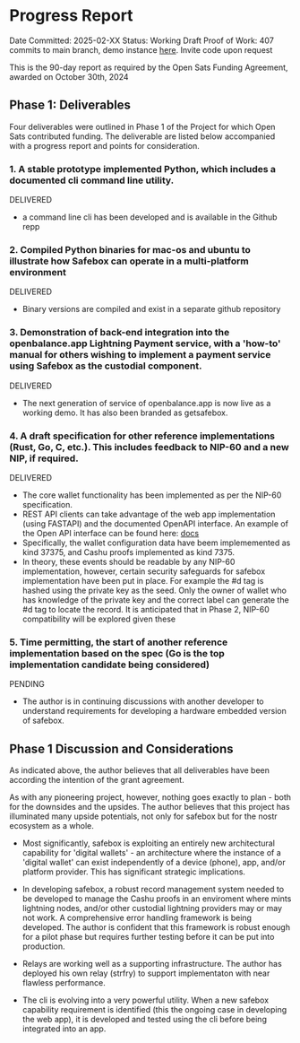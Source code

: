 # Progress Report
Date Committed: 2025-02-XX
Status: Working Draft
Proof of Work: 407 commits to main branch, demo instance [here](https://getsafebox.app). Invite code upon request

This is the 90-day report as required by the Open Sats Funding Agreement, awarded on October 30th, 2024

## Phase 1: Deliverables

Four deliverables were outlined in Phase 1 of the Project for which Open Sats contributed funding. The deliverable are listed below accompanied with a progress report and points for consideration.

### 1. A stable prototype implemented Python, which includes a documented cli command line utility.

DELIVERED

- a command line cli has been developed and is available in the Github repp

### 2. Compiled Python binaries for mac-os and ubuntu to illustrate how Safebox can operate in a multi-platform environment

DELIVERED

- Binary versions are compiled and exist in a separate github repository 

### 3. Demonstration of back-end integration into the openbalance.app Lightning Payment service, with a 'how-to' manual for others wishing to implement a payment service using Safebox as the custodial component.

DELIVERED

- The next generation of service of openbalance.app is now live as a working demo. It has also been branded as getsafebox.

### 4. A draft specification for other reference implementations (Rust, Go, C, etc.). This includes feedback to NIP-60 and a new NIP, if required.

DELIVERED

- The core wallet functionality has been implemented as per the NIP-60 specification.
- REST API clients can take advantage of the web app implementation (using FASTAPI) and the documented OpenAPI interface. An example of the Open API interface can be found here: [docs](https://getsafebox.app/docs)
- Specifically, the wallet configuration data have beem implememented as kind 37375, and Cashu proofs implemented as kind 7375.
- In theory, these events should be readable by any NIP-60 implementation, however, certain security safeguards for safebox implementation have been put in place. For example the #d tag is hashed using the private key as the seed. Only the owner of wallet who has knowledge of the  private key and the correct label can generate the #d tag to locate the record. It is anticipated that in Phase 2, NIP-60 compatibility will be explored given these

### 5. Time permitting, the start of another reference implementation based on the spec (Go is the top implementation candidate being considered)

PENDING 

- The author is in continuing discussions with another developer to understand requirements for developing a hardware embedded version of safebox. 

## Phase 1 Discussion and Considerations

As indicated above, the author believes that all deliverables have been according the intention of the grant agreement.

As with any pioneering project, however, nothing goes exactly to plan - both for the downsides and the upsides. The author believes that this project has illuminated many upside potentials, not only for safebox but for the nostr ecosystem as a whole.

- Most significantly, safebox is exploiting an entirely new architectural capability for 'digital wallets' - an architecture where the instance of a 'digital wallet' can exist independently of a device (phone), app, and/or platform provider. This has significant strategic implications.

- In developing safebox, a robust record management system needed to be developed to manage the Cashu proofs in an enviroment where mints lightning nodes, and/or other custodial lightning providers may or may not work. A comprehensive error handling framework is being developed. The author is confident that this framework is robust enough for a pilot phase but requires further testing before it can be put into production.
- Relays are working well as a supporting infrastructure. The author has deployed his own relay (strfry) to support implementaton with near flawless performance.
- The cli is evolving into a very powerful utility. When a new safebox capability requirement is identified (this the ongoing case in developing the web app), it is developed and tested using the cli before being integrated into an app. 



